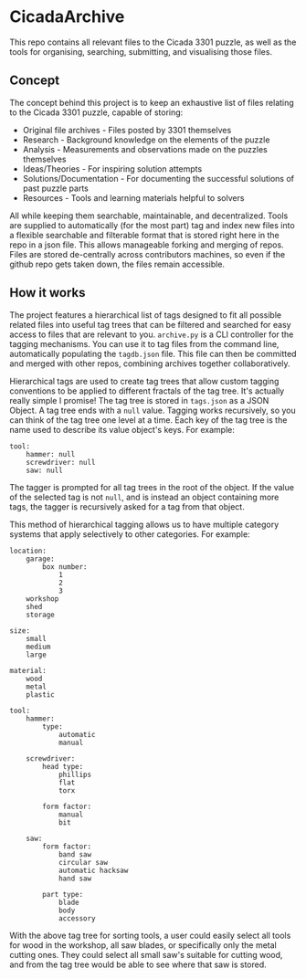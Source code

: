 CicadaArchive
=============
This repo contains all relevant files to the Cicada 3301 puzzle,
as well as the tools for organising, searching, submitting, and
visualising those files.

Concept
-------
The concept behind this project is to keep an exhaustive list of
files relating to the Cicada 3301 puzzle, capable of storing:

- Original file archives - Files posted by 3301 themselves
- Research - Background knowledge on the elements of the puzzle
- Analysis - Measurements and observations made on the puzzles themselves
- Ideas/Theories - For inspiring solution attempts
- Solutions/Documentation - For documenting the successful solutions of past puzzle parts
- Resources - Tools and learning materials helpful to solvers

All while keeping them searchable, maintainable, and decentralized.
Tools are supplied to automatically (for the most part) tag and index
new files into a flexible searchable and filterable format that is
stored right here in the repo in a json file. This allows manageable
forking and merging of repos. Files are stored de-centrally across
contributors machines, so even if the github repo gets taken down,
the files remain accessible.

How it works
------------
The project features a hierarchical list of tags designed to fit
all possible related files into useful tag trees that can be filtered and
searched for easy access to files that are relevant to you. `archive.py` is a
CLI controller for the tagging mechanisms. You can use it to tag files from the
command line, automatically populating the `tagdb.json` file. This file can then
be committed and merged with other repos, combining archives together
collaboratively.

Hierarchical tags are used to create tag trees that allow custom tagging
conventions to be applied to different fractals of the tag tree. It's actually
really simple I promise! The tag tree is stored in `tags.json` as a JSON Object.
A tag tree ends with a `null` value. Tagging works recursively, so you can think
of the tag tree one level at a time. Each key of the tag tree is the name used
to describe its value object's keys. For example:

```
tool:
    hammer: null
    screwdriver: null
    saw: null
```

The tagger is prompted for all tag trees in the root of the object. If the
value of the selected tag is not `null`, and is instead an object containing
more tags, the tagger is recursively asked for a tag from that object.

This method of hierarchical tagging allows us to have multiple category systems
that apply selectively to other categories. For example:

```
location:
    garage:
        box number:
            1
            2
            3
    workshop
    shed
    storage

size:
    small
    medium
    large

material:
    wood
    metal
    plastic

tool:
    hammer:
        type:
            automatic
            manual

    screwdriver:
        head type:
            phillips
            flat
            torx

        form factor:
            manual
            bit

    saw:
        form factor:
            band saw
            circular saw
            automatic hacksaw
            hand saw

        part type:
            blade
            body
            accessory
```

With the above tag tree for sorting tools, a user could easily select all tools
for wood in the workshop, all saw blades, or specifically only the metal cutting
ones. They could select all small saw's suitable for cutting wood, and from the
tag tree would be able to see where that saw is stored.
